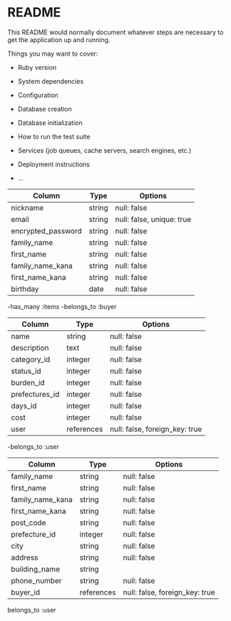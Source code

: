 # README

This README would normally document whatever steps are necessary to get the
application up and running.

Things you may want to cover:

* Ruby version

* System dependencies

* Configuration

* Database creation

* Database initialization

* How to run the test suite

* Services (job queues, cache servers, search engines, etc.)

* Deployment instructions

* ...

<!-- usersテーブル -->

|Column             |Type   |Options                   |
|-------------------|-------|--------------------------|
|nickname           |string |null: false               |
|email              |string |null: false, unique: true |
|encrypted_password |string |null: false               |
|family_name        |string |null: false               |
|first_name         |string |null: false               |
|family_name_kana   |string |null: false               |
|first_name_kana    |string |null: false               |
|birthday           |date   |null: false               |

-has_many :items
-belongs_to :buyer

<!-- itemsテーブル -->

|Column         |Type       |Options                        |
|---------------|-----------|-------------------------------|
|name           |string     |null: false                    |
|description    |text     |null: false                    |
|category_id    |integer     |null: false                    |
|status_id      |integer     |null: false                    |
|burden_id      |integer     |null: false                    |
|prefectures_id |integer     |null: false                    |
|days_id        |integer     |null: false                    |
|cost           |integer     |null: false                    |
|user           |references |null: false, foreign_key: true |

-belongs_to :user

<!-- buyerテーブル -->

<!-- |Column           |Type       |Options                        |
|-----------------|-----------|-------------------------------|

|user_id          |references |null: false, foreign_key: true |


belongs_to :user
belongs_to :shipping -->

<!-- shippingテーブル -->

|Column           |Type       |Options                        |
|-----------------|-----------|-------------------------------|
|family_name      |string     |null: false                    |
|first_name       |string     |null: false                    |
|family_name_kana |string     |null: false                    |
|first_name_kana  |string     |null: false                    |
|post_code        |string     |null: false                    |
|prefecture_id    |integer    |null: false                    |
|city             |string     |null: false                    |
|address          |string     |null: false                    |
|building_name    |string     |                               |
|phone_number     |string     |null: false                    |
|buyer_id         |references |null: false, foreign_key: true |

belongs_to :user
